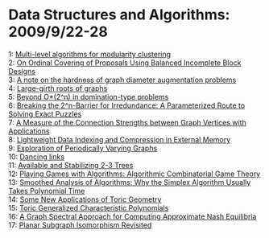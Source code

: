 # Data Structures and Algorithms: 2009/9/22-28  
1: [Multi-level algorithms for modularity clustering](https://doi.org/10.48550/arXiv.0812.4073)  
2: [On Ordinal Covering of Proposals Using Balanced Incomplete Block Designs](https://doi.org/10.48550/arXiv.0909.3533)  
3: [A note on the hardness of graph diameter augmentation problems](https://doi.org/10.48550/arXiv.0909.3877)  
4: [Large-girth roots of graphs](https://doi.org/10.48550/arXiv.0909.4011)  
5: [Beyond O*(2^n) in domination-type problems](https://doi.org/10.48550/arXiv.0909.4021)  
6: [Breaking the 2^n-Barrier for Irredundance: A Parameterized Route to  Solving Exact Puzzles](https://doi.org/10.48550/arXiv.0909.4224)  
7: [A Measure of the Connection Strengths between Graph Vertices with  Applications](https://doi.org/10.48550/arXiv.0909.4275)  
8: [Lightweight Data Indexing and Compression in External Memory](https://doi.org/10.48550/arXiv.0909.4341)  
9: [Exploration of Periodically Varying Graphs](https://doi.org/10.48550/arXiv.0909.4369)  
10: [Dancing links](https://doi.org/10.48550/arXiv.cs/0011047)  
11: [Available and Stabilizing 2-3 Trees](https://doi.org/10.48550/arXiv.cs/0012001)  
12: [Playing Games with Algorithms: Algorithmic Combinatorial Game Theory](https://doi.org/10.48550/arXiv.cs/0106019)  
13: [Smoothed Analysis of Algorithms: Why the Simplex Algorithm Usually Takes  Polynomial Time](https://doi.org/10.48550/arXiv.cs/0111050)  
14: [Some New Applications of Toric Geometry](https://doi.org/10.48550/arXiv.math/9702221)  
15: [Toric Generalized Characteristic Polynomials](https://doi.org/10.48550/arXiv.math/9702222)  
16: [A Graph Spectral Approach for Computing Approximate Nash Equilibria](https://doi.org/10.48550/arXiv.0909.4686)  
17: [Planar Subgraph Isomorphism Revisited](https://doi.org/10.48550/arXiv.0909.4692)  